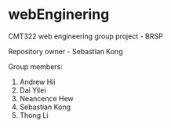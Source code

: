 # webEnginering
CMT322 web engineering group project - BRSP

Repository owner - Sebastian Kong

Group members:
1. Andrew Hii
2. Dai Yilei
3. Neancence Hew
4. Sebastian Kong
5. Thong Li
